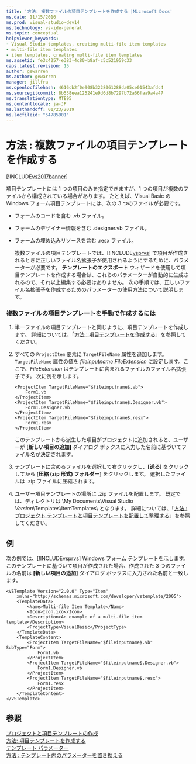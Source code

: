```yaml
---
title: '方法: 複数ファイルの項目テンプレートを作成する |Microsoft Docs'
ms.date: 11/15/2016
ms.prod: visual-studio-dev14
ms.technology: vs-ide-general
ms.topic: conceptual
helpviewer_keywords:
- Visual Studio templates, creating multi-file item templates
- multi-file item templates
- item templates, creating multi-file item templates
ms.assetid: fe3c4257-e383-4c80-b8af-c5c521959c33
caps.latest.revision: 15
author: gewarren
ms.author: gewarren
manager: jillfra
ms.openlocfilehash: 4616cb2f0e908b3228061288da05ce01543afdc4
ms.sourcegitcommit: 8b538eea125241e9d6d8b7297b72a66faa9a4a47
ms.translationtype: MTE95
ms.contentlocale: ja-JP
ms.lasthandoff: 01/23/2019
ms.locfileid: "54785901"
---
```

# <a name="how-to-create-multi-file-item-templates"></a>方法 : 複数ファイルの項目テンプレートを作成する
[!INCLUDE[vs2017banner](../includes/vs2017banner.md)]

項目テンプレートには 1 つの項目のみを指定できますが、1 つの項目が複数のファイルから構成されている場合があります。 たとえば、Visual Basic の Windows フォーム項目テンプレートには、次の 3 つのファイルが必要です。  
  
- フォームのコードを含む .vb ファイル。  
  
- フォームのデザイナー情報を含む .designer.vb ファイル。  
  
- フォームの埋め込みリソースを含む .resx ファイル。  
  
  複数ファイルの項目テンプレートでは、[!INCLUDE[vsprvs](../includes/vsprvs-md.md)] で項目が作成されるときに正しいファイル名拡張子が使用されるようにするために、パラメーターが必要です。 **テンプレートのエクスポート** ウィザードを使用して項目テンプレートを作成する場合は、これらのパラメーターが自動的に生成されるので、それ以上編集する必要はありません。 次の手順では、正しいファイル名拡張子を作成するためのパラメーターの使用方法について説明します。  
  
### <a name="to-manually-create-a-multi-file-item-template"></a>複数ファイルの項目テンプレートを手動で作成するには  
  
1.  単一ファイルの項目テンプレートと同じように、項目テンプレートを作成します。 詳細については、「[方法 : 項目テンプレートを作成する](../ide/how-to-create-item-templates.md)」を参照してください。  
  
2.  すべての `ProjectItem` 要素に `TargetFileName` 属性を追加します。 `TargetFileName` 属性の値を $fileinputname$.*FileExtension* に設定します。ここで、*FileExtension* はテンプレートに含まれるファイルのファイル名拡張子です。 次に例を示します。  
  
    ```  
    <ProjectItem TargetFileName="$fileinputname$.vb">  
        Form1.vb  
    </ProjectItem>  
    <ProjectItem TargetFileName="$fileinputname$.Designer.vb">  
        Form1.Designer.vb  
    </ProjectItem>  
    <ProjectItem TargetFileName="$fileinputname$.resx">  
        Form1.resx  
    </ProjectItem>  
    ```  
  
     このテンプレートから派生した項目がプロジェクトに追加されると、ユーザーが **[新しい項目の追加]** ダイアログ ボックスに入力した名前に基づいてファイル名が決定されます。  
  
3.  テンプレートに含めるファイルを選択して右クリックし、**[送る]** をクリックしてから **[圧縮 (zip 形式) フォルダー]** をクリックします。 選択したファイルは .zip ファイルに圧縮されます。  
  
4.  ユーザー項目テンプレートの場所に .zip ファイルを配置します。 既定では、ディレクトリは \My Documents\Visual Studio *Version*\Templates\ItemTemplates\\ となります。 詳細については、「[方法 : プロジェクト テンプレートと項目テンプレートを配置して整理する](../ide/how-to-locate-and-organize-project-and-item-templates.md)」を参照してください。  
  
## <a name="example"></a>例  
 次の例では、[!INCLUDE[vsprvs](../includes/vsprvs-md.md)] Windows フォーム テンプレートを示します。 このテンプレートに基づいて項目が作成された場合、作成された 3 つのファイルの名前は **[新しい項目の追加]** ダイアログ ボックスに入力された名前と一致します。  
  
```  
<VSTemplate Version="2.0.0" Type="Item"  
    xmlns="http://schemas.microsoft.com/developer/vstemplate/2005">  
    <TemplateData>  
        <Name>Multi-file Item Template</Name>  
        <Icon>Icon.ico</Icon>  
        <Description>An example of a multi-file item template</Description>  
        <ProjectType>VisualBasic</ProjectType>  
    </TemplateData>  
    <TemplateContent>  
        <ProjectItem TargetFileName="$fileinputname$.vb" SubType="Form">  
            Form1.vb  
        </ProjectItem>  
        <ProjectItem TargetFileName="$fileinputname$.Designer.vb">  
            Form1.Designer.vb  
        </ProjectItem>  
        <ProjectItem TargetFileName="$fileinputname$.resx">  
            Form1.resx  
        </ProjectItem>  
    </TemplateContent>  
</VSTemplate>  
```  
  
## <a name="see-also"></a>参照  
 [プロジェクトと項目テンプレートの作成](../ide/creating-project-and-item-templates.md)   
 [方法: 項目テンプレートを作成する](../ide/how-to-create-item-templates.md)   
 [テンプレート パラメーター](../ide/template-parameters.md)   
 [方法 : テンプレート内のパラメーターを置き換える](../ide/how-to-substitute-parameters-in-a-template.md)
